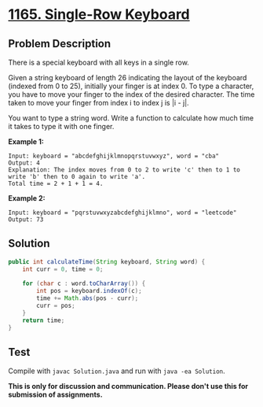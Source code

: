 # [1165. Single-Row Keyboard][title]

## Problem Description

There is a special keyboard with all keys in a single row.

Given a string keyboard of length 26 indicating the layout of the keyboard (indexed from 0 to 25), initially your finger is at index 0. To type a character, you have to move your finger to the index of the desired character. The time taken to move your finger from index i to index j is |i - j|.

You want to type a string word. Write a function to calculate how much time it takes to type it with one finger.

**Example 1:**

```
Input: keyboard = "abcdefghijklmnopqrstuvwxyz", word = "cba"
Output: 4
Explanation: The index moves from 0 to 2 to write 'c' then to 1 to write 'b' then to 0 again to write 'a'.
Total time = 2 + 1 + 1 = 4. 
```

**Example 2:**

```
Input: keyboard = "pqrstuvwxyzabcdefghijklmno", word = "leetcode"
Output: 73
```

## Solution

```java
public int calculateTime(String keyboard, String word) {
    int curr = 0, time = 0;
    
    for (char c : word.toCharArray()) {
        int pos = keyboard.indexOf(c);
        time += Math.abs(pos - curr);
        curr = pos;
    }
    return time;
}
```

## Test

Compile with `javac Solution.java` and run with `java -ea Solution`.

**This is only for discussion and communication. Please don't use this for submission of assignments.**

[title]: https://leetcode.com/problems/single-row-keyboard/
